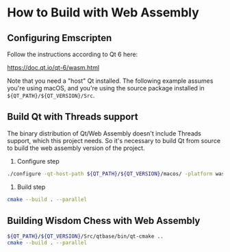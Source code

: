 # How to Build with Web Assembly

## Configuring Emscripten

Follow the instructions according to Qt 6 here:

https://doc.qt.io/qt-6/wasm.html

Note that you need a "host" Qt installed. The following example assumes you're
using macOS, and you're using the source package installed in
`${QT_PATH}/${QT_VERSION}/Src`.

## Build Qt with Threads support

The binary distribution of Qt/Web Assembly doesn't include Threads support,
which this project needs. So it's necessary to build Qt from source
to build the web assembly version of the project.

1. Configure step
```sh
./configure -qt-host-path ${QT_PATH}/${QT_VERSION}/macos/ -platform wasm-emscripten -prefix $PWD/qtbase -feature-thread -feature-regularexpression
```
1. Build step
```.sh
cmake --build . --parallel
```

## Building Wisdom Chess with Web Assembly 

```sh
${QT_PATH}/${QT_VERSION}/Src/qtbase/bin/qt-cmake ..
cmake --build . --parallel
```
